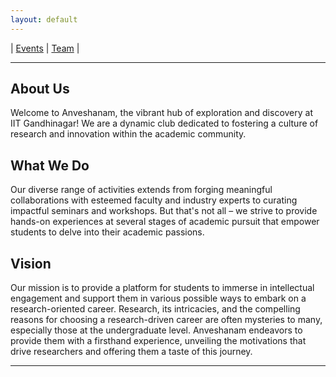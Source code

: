 ```yaml
---
layout: default
---
```


| [Events](./another-page.html) | [Team](./another-page2.html) |

---

## About Us
Welcome to Anveshanam, the vibrant hub of exploration and discovery at IIT Gandhinagar! We are a dynamic club dedicated to fostering a culture of research and innovation within the academic community.

## What We Do
Our diverse range of activities extends from forging meaningful collaborations with esteemed faculty and industry experts to curating impactful seminars and workshops. But that's not all – we strive to provide hands-on experiences at several stages of academic pursuit that empower students to delve into their academic passions.

## Vision
Our mission is to provide a platform for students to immerse in intellectual engagement and support them in various possible ways to embark on a research-oriented career. Research, its intricacies, and the compelling reasons for choosing a research-driven career are often mysteries to many, especially those at the undergraduate level. Anveshanam endeavors to provide them with a firsthand experience, unveiling the motivations that drive researchers and offering them a taste of this journey.


---
